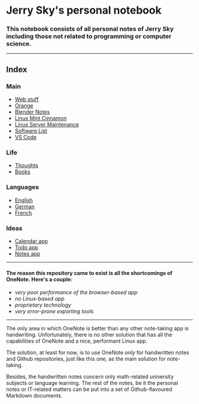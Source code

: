 # Jerry Sky's personal notebook

### This notebook consists of all personal notes of Jerry Sky including those not related to programming or computer science.

---

## Index

### Main
  - [Web stuff](main/web-stuff/readme.md)
  - [Orange](main/orange/orange.md)
  - [Blender Notes](main/blender-notes.md)
  - [Linux Mint Cinnamon](main/linux-mint-cinnamon.md)
  - [Linux Server Maintenance](main/linux-server-maintenance.md)
  - [Software List](main/software-list.md)
  - [VS Code](main/vs-code.md)

### Life
  - [Thoughts](life/thoughts/readme.md)
  - [Books](life/books/readme.md)

### Languages
  - [English](languages/english/readme.md)
  - [German](languages/german/readme.md)
  - [French](languages/french/readme.md)

### Ideas
  - [Calendar app](ideas/calendar-app.md)
  - [Todo app](ideas/todo-app.md)
  - [Notes app](ideas/notes-app.md)

---

#### The reason this repository came to exist is all the shortcomings of OneNote. Here's a couple:
  - *very poor performance of the browser-based app*
  - *no Linux-based app*
  - *proprietary technology*
  - *very error-prone exporting tools*

---

The only area in which OneNote is better than any other note-taking app is handwriting. Unfortunately, there is no other solution that has all the capabilities of OneNote and a nice, performant Linux app.

The solution, at least for now, is to use OneNote *only* for handwritten notes and Github repositories, just like this one, as the main solution for note-taking.

Besides, the handwritten notes concern only math-related university subjects or language learning. The rest of the notes, be it the personal notes or IT-related matters can be put into a set of Github-flavoured Markdown documents.
